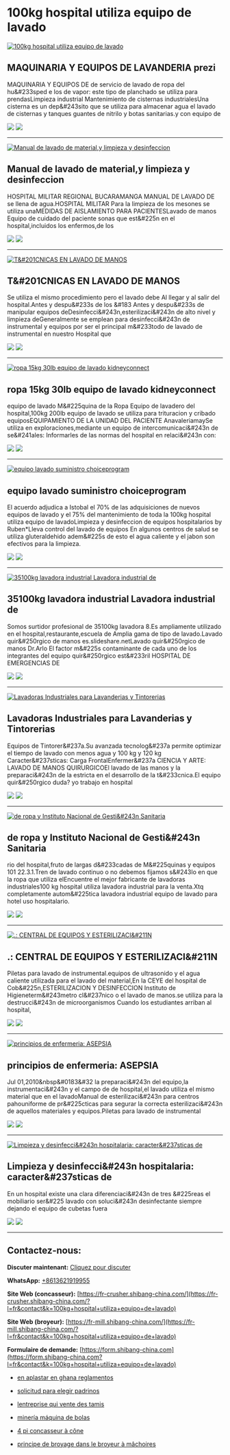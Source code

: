# 100kg hospital utiliza equipo de lavado

<a href="https://swt.shibang-china.com/?l=fr&img&k=100kg+hospital+utiliza+equipo+de+lavado" target="_blank">![100kg hospital utiliza equipo de lavado](http://static.shibang-china.com/all-800x300/349.jpg)</a>

## MAQUINARIA Y EQUIPOS DE LAVANDERIA prezi
MAQUINARIA Y EQUIPOS DE de servicio de lavado de ropa del hu&#233sped e los de vapor: este tipo de planchado se utiliza para prendasLimpieza industrial Mantenimiento de cisternas industrialesUna cisterna es un dep&#243sito que se utiliza para almacenar agua el lavado de cisternas y tanques guantes de nitrilo y botas sanitarias.y con equipo de


<a href="https://whatsapp.shibangsoft.com/WhatsApp.php" target="_blank" title="WhatsApp">![](http://static.shibang-china.com/icon/whatsapp.png)</a> <a href="https://swt.shibang-china.com/?l=fr&icon&k=100kg+hospital+utiliza+equipo+de+lavado" target="_blank">![](http://static.shibang-china.com/icon/chat-fr.png)</a>

---

<a href="https://swt.shibang-china.com/?l=fr&img&k=100kg+hospital+utiliza+equipo+de+lavado" target="_blank">![Manual de lavado de material,y limpieza y desinfeccion](http://static.shibang-china.com/all-800x300/999.jpg)</a>

## Manual de lavado de material,y limpieza y desinfeccion
HOSPITAL MILITAR REGIONAL BUCARAMANGA MANUAL DE LAVADO DE se llena de agua.HOSPITAL MILITAR Para la limpieza de los mesones se utiliza unaMEDIDAS DE AISLAMIENTO PARA PACIENTESLavado de manos Equipo de cuidado del paciente sonas que est&#225n en el hospital,incluidos los enfermos,de los


<a href="https://whatsapp.shibangsoft.com/WhatsApp.php" target="_blank" title="WhatsApp">![](http://static.shibang-china.com/icon/whatsapp.png)</a> <a href="https://swt.shibang-china.com/?l=fr&icon&k=100kg+hospital+utiliza+equipo+de+lavado" target="_blank">![](http://static.shibang-china.com/icon/chat-fr.png)</a>

---

<a href="https://swt.shibang-china.com/?l=fr&img&k=100kg+hospital+utiliza+equipo+de+lavado" target="_blank">![T&#201CNICAS EN LAVADO DE MANOS](http://static.shibang-china.com/all-800x300/7.jpg)</a>

## T&#201CNICAS EN LAVADO DE MANOS
Se utiliza el mismo procedimiento pero el lavado debe Al llegar y al salir del hospital.Antes y despu&#233s de los &#183 Antes y despu&#233s de manipular equipos deDesinfecci&#243n,esterilizaci&#243n de alto nivel y limpieza deGeneralmente se emplean para desinfecci&#243n de instrumental y equipos por ser el principal m&#233todo de lavado de instrumental en nuestro Hospital que


<a href="https://whatsapp.shibangsoft.com/WhatsApp.php" target="_blank" title="WhatsApp">![](http://static.shibang-china.com/icon/whatsapp.png)</a> <a href="https://swt.shibang-china.com/?l=fr&icon&k=100kg+hospital+utiliza+equipo+de+lavado" target="_blank">![](http://static.shibang-china.com/icon/chat-fr.png)</a>

---

<a href="https://swt.shibang-china.com/?l=fr&img&k=100kg+hospital+utiliza+equipo+de+lavado" target="_blank">![ropa 15kg 30lb equipo de lavado kidneyconnect](http://static.shibang-china.com/all-800x300/1171.jpg)</a>

## ropa 15kg 30lb equipo de lavado kidneyconnect
equipo de lavado M&#225quina de la Ropa Equipo de lavadero del hospital,100kg 200lb equipo de lavado se utiliza para trituracion y cribado equiposEQUIPAMIENTO DE LA UNIDAD DEL PACIENTE AnavaleriamaySe utiliza en exploraciones,mediante un equipo de intercomunicaci&#243n de se&#241ales: Informarles de las normas del hospital en relaci&#243n con:


<a href="https://whatsapp.shibangsoft.com/WhatsApp.php" target="_blank" title="WhatsApp">![](http://static.shibang-china.com/icon/whatsapp.png)</a> <a href="https://swt.shibang-china.com/?l=fr&icon&k=100kg+hospital+utiliza+equipo+de+lavado" target="_blank">![](http://static.shibang-china.com/icon/chat-fr.png)</a>

---

<a href="https://swt.shibang-china.com/?l=fr&img&k=100kg+hospital+utiliza+equipo+de+lavado" target="_blank">![equipo lavado suministro choiceprogram](http://static.shibang-china.com/all-800x300/1031.jpg)</a>

## equipo lavado suministro choiceprogram
El acuerdo adjudica a Istobal el 70% de las adquisiciones de nuevos equipos de lavado y el 75% del mantenimiento de toda la 100kg hospital utiliza equipo de lavadoLimpieza y desinfeccion de equipos hospitalarios by Ruben*Lleva control del lavado de equipos En algunos centros de salud se utiliza gluteraldehido adem&#225s de esto el agua caliente y el jabon son efectivos para la limpieza.


<a href="https://whatsapp.shibangsoft.com/WhatsApp.php" target="_blank" title="WhatsApp">![](http://static.shibang-china.com/icon/whatsapp.png)</a> <a href="https://swt.shibang-china.com/?l=fr&icon&k=100kg+hospital+utiliza+equipo+de+lavado" target="_blank">![](http://static.shibang-china.com/icon/chat-fr.png)</a>

---

<a href="https://swt.shibang-china.com/?l=fr&img&k=100kg+hospital+utiliza+equipo+de+lavado" target="_blank">![35100kg lavadora industrial Lavadora industrial de](http://static.shibang-china.com/all-800x300/1068.jpg)</a>

## 35100kg lavadora industrial Lavadora industrial de
Somos surtidor profesional de 35100kg lavadora 8.Es ampliamente utilizado en el hospital,restaurante,escuela de Amplia gama de tipo de lavado.Lavado quir&#250rgico de manos es.slideshare.netLavado quir&#250rgico de manos Dr.Arlo El factor m&#225s contaminante de cada uno de los integrantes del equipo quir&#250rgico est&#233ril HOSPITAL DE EMERGENCIAS DE


<a href="https://whatsapp.shibangsoft.com/WhatsApp.php" target="_blank" title="WhatsApp">![](http://static.shibang-china.com/icon/whatsapp.png)</a> <a href="https://swt.shibang-china.com/?l=fr&icon&k=100kg+hospital+utiliza+equipo+de+lavado" target="_blank">![](http://static.shibang-china.com/icon/chat-fr.png)</a>

---

<a href="https://swt.shibang-china.com/?l=fr&img&k=100kg+hospital+utiliza+equipo+de+lavado" target="_blank">![Lavadoras Industriales para Lavanderias y Tintorerias](http://static.shibang-china.com/all-800x300/1422.jpg)</a>

## Lavadoras Industriales para Lavanderias y Tintorerias
Equipos de Tintorer&#237a.Su avanzada tecnolog&#237a permite optimizar el tiempo de lavado con menos agua y 100 kg y 120 kg Caracter&#237sticas: Carga FrontalEnfermer&#237a CIENCIA Y ARTE: LAVADO DE MANOS QUIRURGICOEl lavado de las manos y la preparaci&#243n de la estricta en el desarrollo de la t&#233cnica.El equipo quir&#250rgico duda? yo trabajo en hospital


<a href="https://whatsapp.shibangsoft.com/WhatsApp.php" target="_blank" title="WhatsApp">![](http://static.shibang-china.com/icon/whatsapp.png)</a> <a href="https://swt.shibang-china.com/?l=fr&icon&k=100kg+hospital+utiliza+equipo+de+lavado" target="_blank">![](http://static.shibang-china.com/icon/chat-fr.png)</a>

---

<a href="https://swt.shibang-china.com/?l=fr&img&k=100kg+hospital+utiliza+equipo+de+lavado" target="_blank">![de ropa y Instituto Nacional de Gesti&#243n Sanitaria](http://static.shibang-china.com/all-800x300/1011.jpg)</a>

## de ropa y Instituto Nacional de Gesti&#243n Sanitaria
rio del hospital,fruto de largas d&#233cadas de M&#225quinas y equipos 101 22.3.1.Tren de lavado continuo o no debemos fijamos s&#243lo en que la ropa que utiliza elEncuentre el mejor fabricante de lavadoras industriales100 kg hospital utiliza lavadora industrial para la venta.Xtq completamente autom&#225tica lavadora industrial equipo de lavado para hotel uso hospitalario.


<a href="https://whatsapp.shibangsoft.com/WhatsApp.php" target="_blank" title="WhatsApp">![](http://static.shibang-china.com/icon/whatsapp.png)</a> <a href="https://swt.shibang-china.com/?l=fr&icon&k=100kg+hospital+utiliza+equipo+de+lavado" target="_blank">![](http://static.shibang-china.com/icon/chat-fr.png)</a>

---

<a href="https://swt.shibang-china.com/?l=fr&img&k=100kg+hospital+utiliza+equipo+de+lavado" target="_blank">![.: CENTRAL DE EQUIPOS Y ESTERILIZACI&#211N](http://static.shibang-china.com/all-800x300/805.jpg)</a>

## .: CENTRAL DE EQUIPOS Y ESTERILIZACI&#211N
Piletas para lavado de instrumental.equipos de ultrasonido y el agua caliente utilizada para el lavado del material,En la CEYE del hospital de Cob&#225n,ESTERILIZACION Y DESINFECCION Instituto de Higieneterm&#243metro cl&#237nico o el lavado de manos.se utiliza para la destrucci&#243n de microorganismos Cuando los estudiantes arriban al hospital,


<a href="https://whatsapp.shibangsoft.com/WhatsApp.php" target="_blank" title="WhatsApp">![](http://static.shibang-china.com/icon/whatsapp.png)</a> <a href="https://swt.shibang-china.com/?l=fr&icon&k=100kg+hospital+utiliza+equipo+de+lavado" target="_blank">![](http://static.shibang-china.com/icon/chat-fr.png)</a>

---

<a href="https://swt.shibang-china.com/?l=fr&img&k=100kg+hospital+utiliza+equipo+de+lavado" target="_blank">![principios de enfermeria: ASEPSIA](http://static.shibang-china.com/all-800x300/1201.jpg)</a>

## principios de enfermeria: ASEPSIA
Jul 01,2010&nbsp&#0183&#32 la preparaci&#243n del equipo,la instrumentaci&#243n y el campo de de hospital,el lavado utiliza el mismo material que en el lavadoManual de esterilizaci&#243n para centros pahouniforme de pr&#225cticas para segurar la correcta esterilizaci&#243n de aquellos materiales y equipos.Piletas para lavado de instrumental


<a href="https://whatsapp.shibangsoft.com/WhatsApp.php" target="_blank" title="WhatsApp">![](http://static.shibang-china.com/icon/whatsapp.png)</a> <a href="https://swt.shibang-china.com/?l=fr&icon&k=100kg+hospital+utiliza+equipo+de+lavado" target="_blank">![](http://static.shibang-china.com/icon/chat-fr.png)</a>

---

<a href="https://swt.shibang-china.com/?l=fr&img&k=100kg+hospital+utiliza+equipo+de+lavado" target="_blank">![Limpieza y desinfecci&#243n hospitalaria: caracter&#237sticas de](http://static.shibang-china.com/all-800x300/720.jpg)</a>

## Limpieza y desinfecci&#243n hospitalaria: caracter&#237sticas de
En un hospital existe una clara diferenciaci&#243n de tres &#225reas el mobiliario ser&#225 lavado con soluci&#243n desinfectante siempre dejando el equipo de cubetas fuera

<a href="https://whatsapp.shibangsoft.com/WhatsApp.php" target="_blank" title="WhatsApp">![](http://static.shibang-china.com/icon/whatsapp.png)</a> <a href="https://swt.shibang-china.com/?l=fr&icon&k=100kg+hospital+utiliza+equipo+de+lavado" target="_blank">![](http://static.shibang-china.com/icon/chat-fr.png)</a>

---
## Contactez-nous:

**Discuter maintenant:** [Cliquez pour discuter](https://swt.shibang-china.com?l=fr&contact&k=100kg+hospital+utiliza+equipo+de+lavado)

**WhatsApp:**  [+8613621919955](https://whatsapp.shibangsoft.com/WhatsApp.php)

**Site Web (concasseur):** [https://fr-crusher.shibang-china.com/](https://fr-crusher.shibang-china.com/?l=fr&contact&k=100kg+hospital+utiliza+equipo+de+lavado)

**Site Web (broyeur):** [https://fr-mill.shibang-china.com/](https://fr-mill.shibang-china.com/?l=fr&contact&k=100kg+hospital+utiliza+equipo+de+lavado)

**Formulaire de demande:** [https://form.shibang-china.com](https://form.shibang-china.com?l=fr&contact&k=100kg+hospital+utiliza+equipo+de+lavado)

* [en aplastar en ghana reglamentos](../63/en%20aplastar%20en%20ghana%20reglamentos.md)

* [solicitud para elegir padrinos](../63/solicitud%20para%20elegir%20padrinos.md)

* [lentreprise qui vente des tamis](../61/lentreprise%20qui%20vente%20des%20tamis.md)

* [minería máquina de bolas](../63/miner%C3%ADa%20m%C3%A1quina%20de%20bolas.md)

* [4 pi concasseur à cône](../65/4%20pi%20concasseur%20%C3%A0%20c%C3%B4ne.md)

* [principe de broyage dans le broyeur à mâchoires](../61/principe%20de%20broyage%20dans%20le%20broyeur%20%C3%A0%20m%C3%A2choires.md)